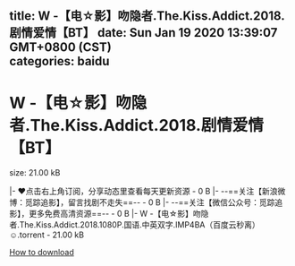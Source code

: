 
title: W -【电☆影】吻隐者.The.Kiss.Addict.2018.剧情爱情【BT】
date: Sun Jan 19 2020 13:39:07 GMT+0800 (CST)    
categories: baidu
---

# W -【电☆影】吻隐者.The.Kiss.Addict.2018.剧情爱情【BT】
size: 21.00 kB
 
 
|- ❤点击右上角订阅，分享动态里查看每天更新资源 - 0 B
|- --==关注【新浪微博：觅踪追影】，留言找剧不走失==-- - 0 B
|- --==关注【微信公众号：觅踪追影】，更多免费高清资源==-- - 0 B
|- W -【电☆影】吻隐者.The.Kiss.Addict.2018.1080P.国语.中英双字.IMP4BA（百度云秒离）☺.torrent - 21.00 kB

[How to download](https://bpcam.bemobtrk.com/go/2ceec3aa-1ca2-46d6-b9ff-aaa5c184517c?jno=4105)